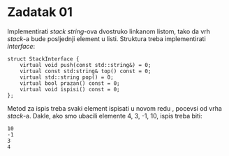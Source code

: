 # Zadatak 01

Implementirati _stack_ _string_-ova dvostruko linkanom listom, tako da vrh _stack_-a
bude posljednji element u listi. Struktura treba implementirati _interface_:

```
struct StackInterface {
	virtual void push(const std::string&) = 0;
	virtual const std:string& top() const = 0;
	virtual std::string pop() = 0;
	virtual bool prazan() const = 0;
	virtual void ispisi() const = 0;
};
```

Metod za ispis treba svaki element ispisati u novom redu , pocevsi od vrha _stack_-a.
Dakle, ako smo ubacili elemente 4, 3, -1, 10, ispis treba biti:

```
10
-1
3
4
```
